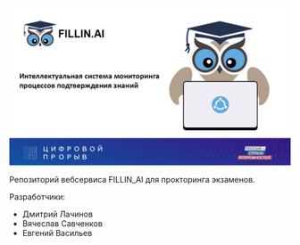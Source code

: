
![](docs/title_image.jpg)

Репозиторий вебсервиса FILLIN_AI для прокторинга экзаменов.


Разработчики:
- Дмитрий Лачинов
- Вячеслав Савченков
- Евгений Васильев
